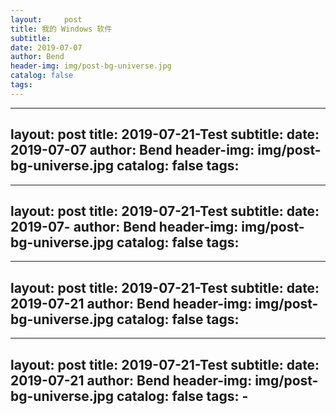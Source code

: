 ```yaml
---
layout:     post
title: 我的 Windows 软件
subtitle:
date: 2019-07-07
author: Bend
header-img: img/post-bg-universe.jpg
catalog: false
tags:
---
```

---
layout:     post
title: 2019-07-21-Test
subtitle:
date: 2019-07-07
author: Bend
header-img: img/post-bg-universe.jpg
catalog: false
tags:
---
---
layout:     post
title: 2019-07-21-Test
subtitle:
date: 2019-07-
author: Bend
header-img: img/post-bg-universe.jpg
catalog: false
tags:
---
---
layout:     post
title: 2019-07-21-Test
subtitle:
date: 2019-07-21
author: Bend
header-img: img/post-bg-universe.jpg
catalog: false
tags:
---
---
layout:     post
title: 2019-07-21-Test
subtitle:
date: 2019-07-21
author: Bend
header-img: img/post-bg-universe.jpg
catalog: false
tags:
    -
---             
